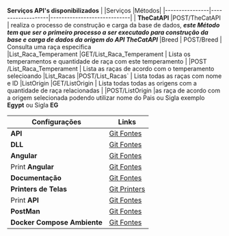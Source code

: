 ﻿**Serviços API's  disponibilizados** 
|                |Serviços                        |Métodos|
|----------------|-------------------|-----------------------------|
| **TheCatAPI** 			|POST​/TheCatAPI						| realiza o processo de construção e carga da base de dados, ***este Método tem que ser o primeiro processo a ser executado para construção da base e carga de dados da origem do API TheCatAPI***
|Breed 					|        POST​/Breed    | Consulta uma raça especifica   
|List_Raca_Temperament  |GET​/List_Raca_Temperament | Lista os temperamentos e quantidade de raça com este temperamento
| 						|POST​/List_Raca_Temperament         | Lista as raças de acordo com o temperamento selecioando
|List_Racas  			|POST​/List_Racas`					| Lista todas as raças com nome e ID
|ListOrigin 			|GET​/ListOrigin						| Lista todas todas as origens com a quantidade de raça relacionadas
|						|POST​/ListOrigin					|as raça de acordo com a origem selecionada podendo utilizar nome do Pais ou Sigla exemplo **Egypt** ou Sigla **EG**




|Configurações| Links |
|--|--|
| **API**  | [Git Fontes](https://github.com/peringfc/TheCatAPI)  |
| **DLL**  | [Git Fontes](https://github.com/peringfc/TheCatAPI_Lib)  |
|**Angular** | [Git Fontes](https://github.com/peringfc/TheCatAPIAngular)  |
| Print **Angular**  | [Git Fontes](https://github.com/peringfc/TheCatAPI_Lib/blob/master/Documents/Imagens/angular_01.png)  |
| **Documentação** | [Git Fontes](https://github.com/peringfc/TheCatAPI_Lib/tree/master/Documents)  |
|**Printers de Telas** | [Git Printers](https://github.com/peringfc/TheCatAPI_Lib/tree/master/Documents/Imagens)  |
| Print **API**  | [Git Fontes](https://github.com/peringfc/TheCatAPI_Lib/blob/master/Documents/Imagens/API_003_json.png)  |
| **PostMan**  | [Git Fontes](https://github.com/peringfc/TheCatAPI_Lib/tree/master/Documents/Postman)  |
| **Docker Compose  Ambiente** | [Git Fontes](https://github.com/peringfc/TheCatAPI_Lib/blob/master/Documents/DockerComposer.md)  |
